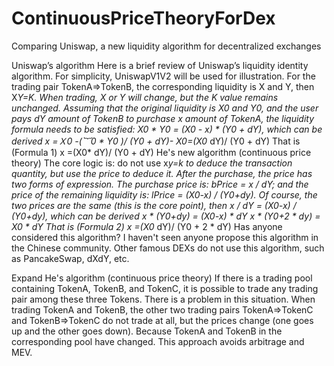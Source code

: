 # ContinuousPriceTheoryForDex
Comparing Uniswap, a new liquidity algorithm for decentralized exchanges


Uniswap’s algorithm
Here is a brief review of Uniswap’s liquidity identity algorithm. For simplicity, UniswapV1V2 will be used for illustration.
For the trading pair TokenA=>TokenB, the corresponding liquidity is X and Y, then X*Y=K. When trading, X or Y will change, but the K value remains unchanged.
Assuming that the original liquidity is X0 and Y0, and the user pays dY amount of TokenB to purchase x amount of TokenA, the liquidity formula needs to be satisfied: X0 * Y0 = (X0 - x) * (Y0 + dY), which can be derived
x =Ｘ0 -(︸0 * Y0 )/ (Y0 + dY)- X0=(X0* dY)/ (Y0 + dY)
That is (Formula 1) 	x =(X0* dY)/ (Y0 + dY)
He's new algorithm (continuous price theory)
The core logic is: do not use x*y=k to deduce the transaction quantity, but use the price to deduce it.
After the purchase, the price has two forms of expression. The purchase price is: bPrice = x / dY; and the price of the remaining liquidity is: lPrice = (X0-x) / (Y0+dy). Of course, the two prices are the same (this is the core point), then x / dY = (X0-x) / (Y0+dy), which can be derived
x * (Y0+dy) = (X0-x) * dY
x * (Y0+2 * dy) = X0 * dY
That is (Formula 2) 	x =(X0* dY)/ (Y0 + 2 * dY)
Has anyone considered this algorithm? I haven't seen anyone propose this algorithm in the Chinese community. Other famous DEXs do not use this algorithm, such as PancakeSwap, dXdY, etc.



Expand He's algorithm (continuous price theory)
If there is a trading pool containing TokenA, TokenB, and TokenC, it is possible to trade any trading pair among these three Tokens.
There is a problem in this situation. When trading TokenA and TokenB, the other two trading pairs TokenA=>TokenC and TokenB=>TokenC do not trade at all, but the prices change (one goes up and the other goes down). Because TokenA and TokenB in the corresponding pool have changed. 
This approach avoids arbitrage and MEV.
